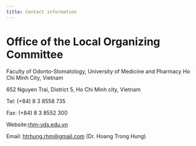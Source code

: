 ```yaml
---
title: Contact information
---
```


# Office of the Local Organizing Committee

Faculty of Odonto-Stomatology, University of Medicine and Pharmacy Ho Chi Minh City, Vietnam

652 Nguyen Trai, District 5, Ho Chi Minh city, Vietnam

Tel: (+84) 8 3 8558 735

Fax: (+84) 8 3 8552 300

Website:[rhm-yds.edu.vn](http://rhm-yds.edu.vn)

Email: htrhung.rhm@gmail.com (Dr. Hoang Trong Hung)
